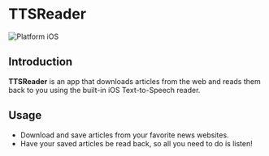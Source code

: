 # TTSReader

<img src="https://img.shields.io/badge/platform-iOS-blue.svg?style=flat" alt="Platform iOS" />

## Introduction
**TTSReader** is an app that downloads articles from the web and reads them back to you using the built-in iOS Text-to-Speech reader.

## Usage
* Download and save articles from your favorite news websites.
* Have your saved articles be read back, so all you need to do is listen!

